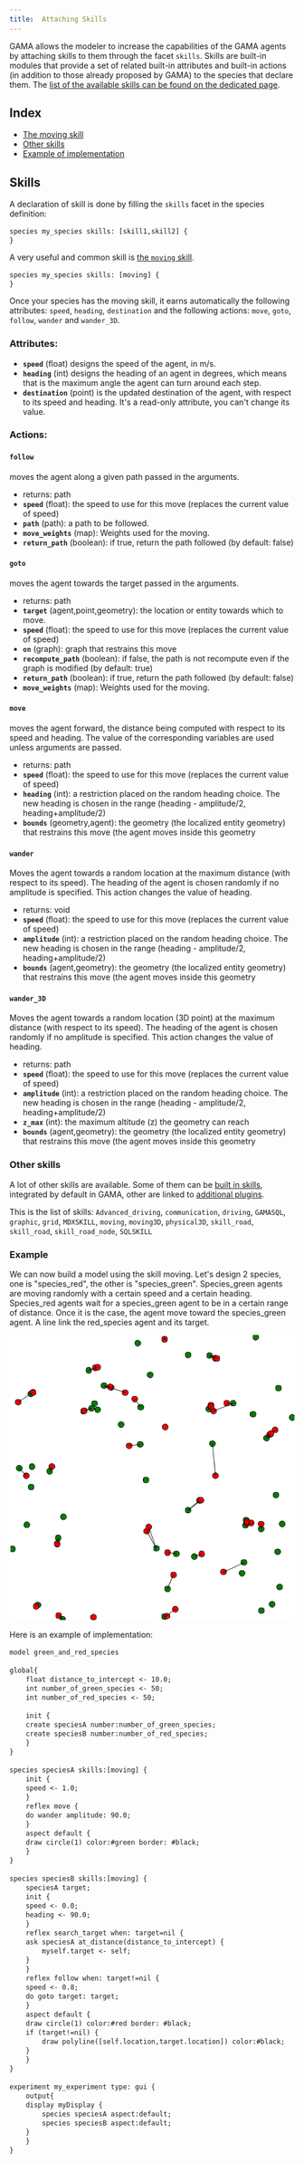 ```yaml
---
title:  Attaching Skills
---
```


[//]: # (startConcept|attaching_skills)
[//]: # (keyword|concept_skill)

GAMA allows the modeler to increase the capabilities of the GAMA agents by attaching skills to them through the facet `skills`. Skills are built-in modules that provide a set of related built-in attributes and built-in actions (in addition to those already proposed by GAMA) to the species that declare them. The [list of the available skills can be found on the dedicated page](BuiltInSkills).

## Index

* [The moving skill](#the-moving-skill)
* [Other skills](#other-skills)
* [Example of implementation](#example-of-implementation)

## Skills

A declaration of skill is done by filling the `skills` facet in the species definition:

```
species my_species skills: [skill1,skill2] {
}
```

[//]: # (keyword|skill_moving)
A very useful and common skill is [the `moving` skill](BuiltInSkills#moving).

```
species my_species skills: [moving] {
}
```

Once your species has the moving skill, it earns automatically the following attributes: `speed`, `heading`, `destination` and the following actions: `move`, `goto`, `follow`, `wander` and `wander_3D`.

### Attributes:

* **`speed`** (float) designs the speed of the agent, in m/s.
* **`heading`** (int) designs the heading of an agent in degrees, which means that is the maximum angle the agent can turn around each step.
* **`destination`** (point) is the updated destination of the agent, with respect to its speed and heading. It's a read-only attribute, you can't change its value.

### Actions:

#### **`follow`**
moves the agent along a given path passed in the arguments.

* returns: path 			
* **`speed`** (float): the speed to use for this move (replaces the current value of speed) 			
* **`path`** (path): a path to be followed. 			
* **`move_weights`** (map): Weights used for the moving. 			
* **`return_path`** (boolean): if true, return the path followed (by default: false)  
	 
#### **`goto`**
moves the agent towards the target passed in the arguments.

* returns: path 			
* **`target`** (agent,point,geometry): the location or entity towards which to move. 			
* **`speed`** (float): the speed to use for this move (replaces the current value of speed) 			
* **`on`** (graph): graph that restrains this move 			
* **`recompute_path`** (boolean): if false, the path is not recompute even if the graph is modified (by default: true) 			
* **`return_path`** (boolean): if true, return the path followed (by default: false) 			
* **`move_weights`** (map): Weights used for the moving.  
	 
#### **`move`**
moves the agent forward, the distance being computed with respect to its speed and heading. The value of the corresponding variables are used unless arguments are passed.

* returns: path 			
* **`speed`** (float): the speed to use for this move (replaces the current value of speed) 			
* **`heading`** (int): a restriction placed on the random heading choice. The new heading is chosen in the range (heading - amplitude/2, heading+amplitude/2) 			
* **`bounds`** (geometry,agent): the geometry (the localized entity geometry) that restrains this move (the agent moves inside this geometry  
	 
#### **`wander`**
Moves the agent towards a random location at the maximum distance (with respect to its speed). The heading of the agent is chosen randomly if no amplitude is specified. This action changes the value of heading.

* returns: void 			
* **`speed`** (float): the speed to use for this move (replaces the current value of speed) 			
* **`amplitude`** (int): a restriction placed on the random heading choice. The new heading is chosen in the range (heading - amplitude/2, heading+amplitude/2) 			
* **`bounds`** (agent,geometry): the geometry (the localized entity geometry) that restrains this move (the agent moves inside this geometry  
	 
#### **`wander_3D`**
Moves the agent towards a random location (3D point) at the maximum distance (with respect to its speed). The heading of the agent is chosen randomly if no amplitude is specified. This action changes the value of heading.

* returns: path 			
* **`speed`** (float): the speed to use for this move (replaces the current value of speed) 			
* **`amplitude`** (int): a restriction placed on the random heading choice. The new heading is chosen in the range (heading - amplitude/2, heading+amplitude/2) 			
* **`z_max`** (int): the maximum altitude (z) the geometry can reach 			
* **`bounds`** (agent,geometry): the geometry (the localized entity geometry) that restrains this move (the agent moves inside this geometry	

### Other skills

A lot of other skills are available. Some of them can be [built in skills](BuiltInSkills), integrated by default in GAMA, other are linked to [additional plugins](Extension).

This is the list of skills:
`Advanced_driving`, `communication`, `driving`, `GAMASQL`, `graphic`, `grid`, `MDXSKILL`, `moving`, `moving3D`, `physical3D`, `skill_road`, `skill_road`, `skill_road_node`, `SQLSKILL`

### Example

We can now build a model using the skill moving. Let's design 2 species, one is "species_red", the other is "species_green". 
Species_green agents are moving randomly with a certain speed and a certain heading.
Species_red agents wait for a species_green agent to be in a certain range of distance. Once it is the case, the agent move toward the species_green agent. A line link the red_species agent and its target.

![images/green_and_red_species.png](/resources/images/manipulateBasicSpecies/green_and_red_species.png) 

Here is an example of implementation:

```
model green_and_red_species

global{
    float distance_to_intercept <- 10.0;
    int number_of_green_species <- 50;
    int number_of_red_species <- 50;
	
    init {
	create speciesA number:number_of_green_species;
	create speciesB number:number_of_red_species;
    }
}

species speciesA skills:[moving] {
    init {
	speed <- 1.0;
    }
    reflex move {
	do wander amplitude: 90.0;
    }
    aspect default {
	draw circle(1) color:#green border: #black;
    }
}

species speciesB skills:[moving] {
    speciesA target;
    init {
	speed <- 0.0;
	heading <- 90.0;
    }
    reflex search_target when: target=nil {
	ask speciesA at_distance(distance_to_intercept) {
	    myself.target <- self;
	}
    }
    reflex follow when: target!=nil {
	speed <- 0.8;
	do goto target: target;
    }
    aspect default {
	draw circle(1) color:#red border: #black;
	if (target!=nil) {
	    draw polyline([self.location,target.location]) color:#black;
	}
    }
}

experiment my_experiment type: gui {
    output{
	display myDisplay {
	    species speciesA aspect:default;
	    species speciesB aspect:default;
	}
    }
}
```

[//]: # (endConcept|attaching_skills)
